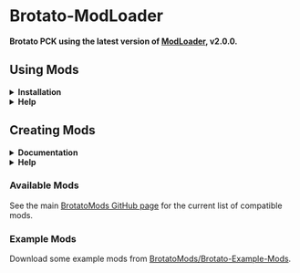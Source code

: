 # Brotato-ModLoader

**Brotato PCK using the latest version of [ModLoader](https://github.com/GodotModding/godot-mod-loader), v2.0.0.**

## Using Mods

 <details>
 <summary><b>Installation</b></summary>
 
 <br />
 
>  ### ⚙ Installation ⚙
>  
> - Download the latest PCK from the [Releases page](https://github.com/BrotatoMods/Brotato-ModLoader/releases). The PCK will be under "Assets" and have the file etxension ".pck".
>
> - Rename the PCK to `ModLoader.pck`
>
> - Copy the ``ModLoader.pck`` and the ``run.gd`` inside the Brotato game folder   
> ![image](https://user-images.githubusercontent.com/41547570/209873722-64bd0388-1a2b-4c67-88d7-3b83499f7466.png)
>
> - Create a ``mods`` folder at the same location   
> ![image](https://user-images.githubusercontent.com/41547570/209873160-5fed6b66-52d3-4ee8-86d4-f752aa44b89e.png)
> 
> - Inside Steam add the following start options to Brotato   
> ![image](https://user-images.githubusercontent.com/41547570/209873529-0094e4f9-2326-4075-8352-42961c0c2980.png)   
> ![image](https://user-images.githubusercontent.com/41547570/209873571-dba1fbf1-9a30-48af-9d8d-56aee4ef5ccd.png)   
> ``--enable-mods --main-pack ModLoader.pck --script run.gd``
> 
> - Add mod zips to your "mods" folder. There's no need to unzip them, just drop them into "mods".   
>    ![image](https://user-images.githubusercontent.com/41547570/209873887-cd37f093-0bdd-47ca-b21a-6b4f96098df0.png)
>    - Note that some mods have dependencies, eg [Invasion](https://github.com/BrotatoMods/Brotato-Invasion-Mod) depends on [ContentLoader](https://github.com/BrotatoMods/Brotato-ContentLoader).
>    - This just means that to use one, you have to have the other.
>    - You can check dependencies by opening the mod zip, going into "mods-unpacked" then the mod folder name, and checking "\_meta.json"
> 
> 
> - Launch the game 🚀

 </details>
 
 <details>
 <summary><b>Help</b></summary>
   
<br />

> ### :interrobang: Help :interrobang:
>
> If you get stuck you can ask for help in the [Space Potatoes Discord](https://discord.gg/j39jE6k)   
> Make sure to read the **modding-faq** and verify that you read it by clicking the check emote.   
> ![image](https://user-images.githubusercontent.com/41547570/211566790-5611494b-f2f9-4cd3-b7b6-64cd7de3b816.png)   
> ![image](https://user-images.githubusercontent.com/41547570/211566842-0b8c0957-1438-4dfc-8e98-8d7a608bc29b.png)   
> 
> After that go to ``#modding-help`` and ask away :thumbsup:   
> ![image](https://user-images.githubusercontent.com/41547570/211572905-56081f0b-26c9-4fbb-849d-f5f6cd74eb0f.png)

 </details>

## Creating Mods

 <details>
 <summary><b>Documentation</b></summary>
 
 <br />
 
 > - For general information on how to use the Mod Loader check the [Godot Modding Readme](https://github.com/GodotModding/godot-mod-loader).
 > - In the near future we will provide detailed and Brotato specific documentation here.
  
 </details>
 
 <details>
 <summary><b>Help</b></summary>
   
<br />

> We are happy to chat in the [Space Potatoes Discord](https://discord.gg/j39jE6k)   
> Make sure to read the **modding-faq** and verify it by clicking the check emote.   
> ![image](https://user-images.githubusercontent.com/41547570/211566790-5611494b-f2f9-4cd3-b7b6-64cd7de3b816.png)   
> ![image](https://user-images.githubusercontent.com/41547570/211566842-0b8c0957-1438-4dfc-8e98-8d7a608bc29b.png)   
> 
> After that we welcome you in ``#modding-dev`` :thumbsup:   
> ![image](https://user-images.githubusercontent.com/41547570/211591351-a3733080-f952-4165-8ad4-f400ea80e26d.png)


 </details>

### Available Mods

See the main [BrotatoMods GitHub page](https://github.com/BrotatoMods) for the current list of compatible mods.

### Example Mods

Download some example mods from [BrotatoMods/Brotato-Example-Mods](https://github.com/BrotatoMods/Brotato-Example-Mods).

